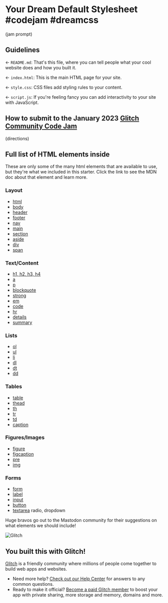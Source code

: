 # Your Dream Default Stylesheet #codejam #dreamcss

(jam prompt)

## Guidelines

← `README.md`: That's this file, where you can tell people what your cool website does and how you built it.

← `index.html`: This is the main HTML page for your site.

← `style.css`: CSS files add styling rules to your content.

← `script.js`: If you're feeling fancy you can add interactivity to your site with JavaScript.

## How to submit to the January 2023 [Glitch Community Code Jam](https://glitch.com/jams)

(directions)

## Full list of HTML elements inside

These are only some of the many html elements that are available to use, but they're what we included in this starter. Click the link to see the MDN doc about that element and learn more.

### Layout

- [html](https://developer.mozilla.org/en-US/docs/Web/HTML/Element/html)
- [body](https://developer.mozilla.org/en-US/docs/Web/HTML/Element/body)
- [header](https://developer.mozilla.org/en-US/docs/Web/HTML/Element/header)
- [footer](https://developer.mozilla.org/en-US/docs/Web/HTML/Element/footer)
- [nav](https://developer.mozilla.org/en-US/docs/Web/HTML/Element/nav)
- [main](https://developer.mozilla.org/en-US/docs/Web/HTML/Element/main)
- [section](https://developer.mozilla.org/en-US/docs/Web/HTML/Element/section)
- [aside](https://developer.mozilla.org/en-US/docs/Web/HTML/Element/aside)
- [div](https://developer.mozilla.org/en-US/docs/Web/HTML/Element/div)
- [span](https://developer.mozilla.org/en-US/docs/Web/HTML/Element/span)

### Text/Content

- [h1, h2, h3, h4](https://developer.mozilla.org/en-US/docs/Web/HTML/Element/Heading_Elements)
- [a](https://developer.mozilla.org/en-US/docs/Web/HTML/Element/a)
- [p](https://developer.mozilla.org/en-US/docs/Web/HTML/Element/p)
- [blockquote](https://developer.mozilla.org/en-US/docs/Web/HTML/Element/blockquote)
- [strong](https://developer.mozilla.org/en-US/docs/Web/HTML/Element/strong)
- [em](https://developer.mozilla.org/en-US/docs/Web/HTML/Element/em)
- [code](https://developer.mozilla.org/en-US/docs/Web/HTML/Element/code)
- [hr](https://developer.mozilla.org/en-US/docs/Web/HTML/Element/hr)
- [details](https://developer.mozilla.org/en-US/docs/Web/HTML/Element/details)
- [summary](https://developer.mozilla.org/en-US/docs/Web/HTML/Element/summary)

### Lists

- [ol](https://developer.mozilla.org/en-US/docs/Web/HTML/Element/ol)
- [ul](https://developer.mozilla.org/en-US/docs/Web/HTML/Element/ul)
- [li](https://developer.mozilla.org/en-US/docs/Web/HTML/Element/li)
- [dl](https://developer.mozilla.org/en-US/docs/Web/HTML/Element/dl)
- [dt](https://developer.mozilla.org/en-US/docs/Web/HTML/Element/dt)
- [dd](https://developer.mozilla.org/en-US/docs/Web/HTML/Element/dd)

### Tables

- [table](https://developer.mozilla.org/en-US/docs/Web/HTML/Element/table)
- [thead](https://developer.mozilla.org/en-US/docs/Web/HTML/Element/thead)
- [th](https://developer.mozilla.org/en-US/docs/Web/HTML/Element/th)
- [tr](https://developer.mozilla.org/en-US/docs/Web/HTML/Element/tr)
- [td](https://developer.mozilla.org/en-US/docs/Web/HTML/Element/td)
- [caption](https://developer.mozilla.org/en-US/docs/Web/HTML/Element/caption)

### Figures/Images

- [figure](https://developer.mozilla.org/en-US/docs/Web/HTML/Element/figure)
- [figcaption](https://developer.mozilla.org/en-US/docs/Web/HTML/Element/figcaption)
- [pre](https://developer.mozilla.org/en-US/docs/Web/HTML/Element/pre)
- [img](https://developer.mozilla.org/en-US/docs/Web/HTML/Element/img)

### Forms

- [form](https://developer.mozilla.org/en-US/docs/Web/HTML/Element/form)
- [label](https://developer.mozilla.org/en-US/docs/Web/HTML/Element/label)
- [input](https://developer.mozilla.org/en-US/docs/Web/HTML/Element/input)
- [button](https://developer.mozilla.org/en-US/docs/Web/HTML/Element/button)
- [textarea](https://developer.mozilla.org/en-US/docs/Web/HTML/Element/textarea)
  radio, dropdown

Huge bravos go out to the Mastodon community for their suggestions on what elements we should include!

![Glitch](https://cdn.glitch.com/a9975ea6-8949-4bab-addb-8a95021dc2da%2FLogo_Color.svg?v=1602781328576)

## You built this with Glitch!

[Glitch](https://glitch.com) is a friendly community where millions of people come together to build web apps and websites.

- Need more help? [Check out our Help Center](https://help.glitch.com/) for answers to any common questions.
- Ready to make it official? [Become a paid Glitch member](https://glitch.com/pricing) to boost your app with private sharing, more storage and memory, domains and more.
